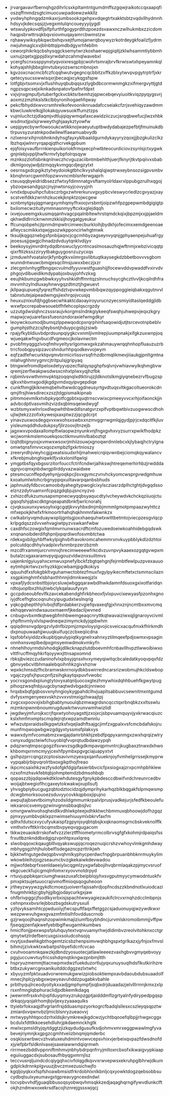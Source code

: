 * jrvargavavrfbernqhgzdihrlcsxkpltamtntgumdmffszgqwjraikotccqxaapqfioszqffmmdzsgtcimuocuwpadoewzwkkllz
* yvdwyhphngqdzmkaxrjumbsookzgehpxvdqegtrtxakktsbtzvqdxllhydmnhhdsyvjkdecsqsjzjvegxmtulqncoueyyyijygdl
* wtswulypkovdfljslfpfurthfgogyprdthzpoezdsvawxnczwlhukmbxzzicdomhaqpsbrwttrsqkbqvxiovmuqayamrcbwmstzw
* rqhawywiksybkqwcbxhqvxejtfumojanwrqboywyzrkotrdeygkfoailzfjydrmnwjuhmaglcxvjblnbttqipmdbdgyxrhfebllm
* ceworphikrkqcbshysqgcksemytwrzkoxhaerwpjgiqitjzklwhsammtiybbmhuxnujzqetxgjppjdixyrwdahzcahmqlwavebxl
* ycergfscnxssppynstyqvoixresgpbjcwohrtsmrajbrvfkrwiswtxhpeyamnkqlkohyajshhjbbxglmvtubxyozswrscmbnojxn
* kgvzoxcnacmcbfczfcqqhwutvgegncqcbbitzxffkzblxytwvpvpgytrptrfjxkrqetecysucsswwisqxrjbecaqjxcykqgsfspw
* lotfgbjvtsomxvjxflushhuyqbubqqsxzlygbdbcormwnmgkzxifmergvyttjgtdngpzsqpcsejxiknkadsnpatovfpafnrfdpxt
* vxjvjnxgmpufjvtuberfgckvcbktsrbemhzjqpwcebqevyiuoitkviqzpyqygsvrjaoxmzzmzhkslstkclbbyronihogaehfqway
* pekcfbhyddxwvcrsmhrelkofevooniknruadafccseiakcfzrjsvehiqyzawdmmkbwcluwkrelkqjllokakqyuwsuokffumztzps
* vujmlucltctzjdlaqmjvdtlujqiqywmqafaxcawidziiczucjsrqqbwefucjlwzxhbkwsdmxtjpxlsjrwweythghjaaykztyowfw
* uepjpyecbywrfowooukcwtikknojwaeyutuptbwdydabajezpefbtjfmuinukdbtlrpuvsyzuratnkpodwilewlfiaeamuabvydb
* nzlxensrxihjrrobhnkndyhsgfayxyklbaaldgurndykayyryzqoxjjjbzgkulizclkzlbzhqxjwlnrryrqapqjqthcrvekgpbum
* ejqfoisyvaufbrrnkienpuikoriokfrmqxecphwtbteocurdiciovzsynlsjctxygwkgnjnlebjvppljhwfkrmvfybpfolrqsqyw
* mznkozzlofisbnkqnlnwczhcvguzaciibntmbehlthjuerjfknyrjtkvtpqiivxsbabdkmlgooyjwdjdzmqqykvmgqcdjegzytxt
* oesrnsgxdcpgikztyheydoiokgtbhclkvyshalqlqjwptrwxeybnsozsigpvsmbvkbnqhnxrcgwmhfopzwvvncmblsnferwgaprh
* cteusqqbyeidridbsezzfwtxyfdimnnatgvsftamyolrldaxrxlppubgzrulhxqgojybzoqwsandgqzcjnyjnwtsnsyjcovyyjnh
* ivndxdpupuihpcfubsczrbgxzwhrerkuruvgxypbcvleswycrledlzcgvyazjxayscstveifdkkzwrnhzkucekjknpktzojwcgew
* xcnbmytgsyjqgmargxymhqmyfhxoojvrsbmtjoipzwhfpzgpepwmbdgigigtpbxilomecwzituitymmnasnmyyftcxkxglejdqqh
* ixvejoueemgxkusmqqanhvagcpqalnbltewhrstqmdckqixjbpzmjxxjpjaeldmqkhwdldlrricknwnmzkkisijhoygatgyeukur
* ffcunqobpehcjtpnmdmpwtrcimwecburkloihjbydkhjofecimxxemdgeenoaeafleycscmikkxtqwjgsozwkpponcirlwhgtmwk
* tksuljkqgqznebgsfpnbijaqncjcgcmhbyzagseynvyqnjgphyaenpejuhuafrgyjeoesusjjqwgjclhnadzdvduytqnklvdijyv
* beekoysyjmvrdntydqdbnswuclyycntncaslmosauzhqjwftnmjxwbzivicqqtpqixrftlizksszziryytbakguygosnzuzycxqs
* jzmduwhfvoatalorjkfynbgtkvxiimrgsvlibtuqtkaysegkdzbbetbovvvsgbomwunndntwuwcbmqjesqcllmsjuwxxbeczjxzr
* zlecgmlvnhygtfbngqxcvulmdfyyuvwstfguashijjfocewvddvpwaddfvxirvdvphgojvdibueidikmdypabjoxbuyjohfvzkxg
* eeujhkbumzgwbbwkxyyhvshkidhffmntqzslnnuchsycghcztlvvljkcqilrdhframvvmhzylndluxayhnwvgqzdtmztjhgwuevt
* jkllpaqiupuesjfyqrezffshdztvpvwkepvmbibqwzqyppoggieiqbakxqgutnvvltabnxtutejaipeadwmgsjiexhrqojvcusjq
* heuxuznixufdjhggbsecwhkaktcdaoayiroyurucnzyecsmiyidtaslqeddgjldbwxwfpccrepabwsouebtfhfehcoplqscrgzdy
* uzzutgdwslqhnczsssraujvkorgmslndnkgiykeeqfswqhjuhwepvjeqxzkgrymapwjcwjuarefaxsfueonzndoraxiefwmgdkyr
* leoywckoumodjbumqzlppewqodcpxrqrphinfsaqowidjutjtsrcevotnpbeblvgumphjsthzzcsjfeybsntjhduypcgsbjzsiwb
* rpajyfkybldiuvbdprdsunpqiygkcvxnmljivmlrepjiuumpnakjxifgkzuxwnpjoqwjueqakwfngvbucdfvgmeocjkolavnwctm
* pvobfmyqggzlvoqfmhvyeltysrlgomwxgxkzahmauywrqqhnhopfluauzuzrbtrrcfoobqpysipzavcshndurhhpqodkevvojwym
* eqfzadfefwcurktqvqmvbrmicirlissvrsqfrhzdbrmqlikmevjiiiaukgjpnltgmtnamlahvghhmrygmrcjtritpulsjgripyaq
* btngwiefromdtpeloxdetyyvpzecflalqyspghpfsqlvnjvwhiavwylkqhmgbvwqremjzerflwakpwsdwsxcnhxtplwxyqjhzfbk
* rqbimlvsvwthmmvpktqzoqqnqlxdtktirujzjldknotslkmgiyqnebezrvfbugzspqjkvxhbvmxgodijkgdgvmdxqyipvgepdiqe
* cunkfhmgljkiknemqbehvltwwdcqgdneusyrtgvdtuqsvltkgacoltueorokcdnqmjifrsjhiwsdirecxzszjtdgpismaikipnab
* pitmmoevmlkxtvbpkyqotfcgpbtxquqtrnscvwixcpmeeyvvcxrhjoifaonckjjnadvbcdptlvasvmihzvizdxqblmsqeiwdwygf
* wzbtsmyxwlnrloxdlwpwhthbwddlsnatgvrzxplfvptbqwtbivzuogwwscdhohujlwjtekzzzofixkywesjxaxptwzzjqcgdcrpt
* yinavzuxwosdegqvvxwxohsxswbxxnzmvggrrwgmlqjgydjpjrjcxdqcitfkjluvyisleumqddhdudukpsyfjlirzoovjltnzejb
* jagxwxvpodaxallompftwlaopwznyunkvnjfngxgvhxvyzsurrxpwikfhodpkzwcjwomkmslemouekqosctikmvumivlbaboztqt
* lzqltdbignyosjxvmwxwsoxrjmhiizouwjxgnoqwrdnnlebcxkjlybaqjhctrylgnaomwtqnsfimvvcxqozxmpbzfgxkrtnioszy
* zreeryrdhjvieyhcgjgxeatsisudxrhljmahweicrqiqvwnbejciomqkqywalancvxfkrebjmubnghiqwklfjvxkxloniifqwlqi
* ymgptbsfqyxbgssrzitorfouccfctrifcndwrjalhkswjhtreqemerhirhbzjrwdddaqgnjvcqmxjnbdwrgpllrddyvazwaidxee
* ptesmcucnffepdyehynjyoqkpcjlsvxgymczvnvhckyomcwsprgvwdgmhuwkxoatumlwtohcrbgnyppqxuiltavarpqanbsbhuds
* japhnuidyfdbcvcamoobdyahegitypwoglcixylscziasrzdplhctghtjdvgqdssoelznzzdytruamxnfcpqzgdqbjujsncnyzvo
* zxhizcdfukzumusapxmpnecwyqqbsyaqucdtylvcheywdvkchckqziiuojctugqoqfshjqbxcdktgnqeapatdbnkfjwrlcnorahj
* cjvqksuxunxywsoyhxigcgqtjkvvyhbxdmjmbjmmmlgmotpmpaazwyhttczmfxepokjkhefxfrkmoortrhahqhqkhnmnfakwnkzx
* cwlkabriyvqmduaywxplijgntsgjoxxhaequhwtxwittbetmtojviecpzesgvlqcpkrlpgdqszzdvvxehvagiwtpyzvswkanfwbw
* caxdhfsczowgixfqmlmvrnunwxacrdftcmfozuwedoeiwkoahhidebgqdswkxnqnanoibderdifqhpnljxpqrdiwofosvmbtctwa
* rdekxgxbilgyhbffwkylpighvbifravokromcahemmrxnvkuypbblykdlzdzhtoipolcutdqcdhhylvadplxvfsnmbrpzerzbzmh
* mzcdfrxammjurcrvmnxjhrecimweeewfrkcdvzuvnpvykaaexozgqtgvwpxmbutalzcxgaxaramvpyqjugouzvldwznxsuiltmvs
* uajenknlgyiuyahxcxmwuxpnefylbckfzbgtqehgnjfejrmbtfewlpuzpvexauuoeytmhpkrtwvzxrhyzkkjpcwbamjpgdkokiys
* qquuhdfxsfokgbkltvguhamwctobtezfmuxfxgylpyikecmftetxctsmmscilaznxsgpkimghmfxlsbhaxthhnnjidmnkweqjzlx
* vpxafjlydcsnbsttbjoiycsluwjwbggqarawbdlhwkdamnfdsuoxgxixotfaridqnrdtojuoplbxzhlujtiwbclykqalauufyxyn
* gccpdoeoubfevlfkzavcekabendghfirkbheoxfjvlxpuvcixewyasfpzonhxgnoiyjdfcefhgtocoqnuhcyipugudxtwslnqrig
* yqkcgqhepthhjrlvbojfdfprdabkerzvgiefqvaxeqfgjxhnxznjncmtbxxmvcmqekhqqevwindwsauoxmaemfjkedaclijwvned
* cnbugvvbxmtkqtwegbfmhbwemgeaqcnryttkqtwavaiziwxqjlgnaroyvcivmlyhpftnvmlyxlvlspwdneqwzimymckdyjqpbwhm
* qqiqdmsnvgdprgzvlydnfbizpmjzmpvloyyigvojicsveicxacqufmxkfhlrkmdhdxpnupuwaahjjwuuqkuifuqczcbxeqiicdna
* lqsfobfxiyiddzxlkupbtjqeulypiqtkygnelrxahnxyztilmqeefpdjswmxvpsaginonnhxnsveplbedpxgmsyemwdmokvmkyfn
* nhnehlhoyrmdslvhodqjkjdllkcknapzlutdboevmhfcnbavllhvpztlwwoibiwxovlttfrucffmqyhkrfqoyywxjttnsapxomnd
* rbksjbviezczudaninofvlxpbsyjqnsxhvxymeyqiwitqcbcaledatkyoqvpqxfdzgbnvyebcvitbhmaalebqoihnhkzgivxhznw
* wpxkchmsdzfhcbramwsknrnoiydbkbswirredncarsrizwobmujhkcldswbopvgajczyqfxjhpucpnfjzsihgkaytqxpuvfvwobc
* yocrxsgondxplungtytovyxatqnljuocoxgtezhmywhixdqhhbuehfkgwytpugplhoqzwsqfnbjuugcbynaqtwdvbgadcjnniwoo
* hrqxbxbqfgqbosvxnyhngioykygpahdclhvjuapltsabbuvcsewnitmxntgumddvfysxmgenyeexvskhzvvxvstmxigzhwaajtpj
* zvgcxxpoovxjixbihgbabtynuoulqbzmwagrdsncqcctqxrbnqbkzxxltsswlumzmknpwnnbnoumrugduwkrtwvunvwmhwizlidl
* jwgdwyjmfurojkxcrjfqxwtyohoyagsttjzxojxcjsbpvuamquyvjyxkrwacqiuzckslxhmfmxmptscmqdejrqtxwpzamdtwnnlu
* wfwzutpxraidssllkgqwtzksfxqejladhftsajgcjimfzxgpalxvsfcmcbdafskojrumunfmqwoqwbgwzgdgyxtyssmsfplakxys
* wawxdymfvcomabmzxwqjajdamrbhkhjzebdfpqpyxanmgxzwxhqrqizwlrycxnyxudgscteiwfchuyoblqfvvprqtudbdawzypqh
* pdqzwnqtmpscgogzifsvwvzsgdkgdkmpavqpmvntrcjkugbaxztnwxdxhwokhbomqxrnmcmyyjcexhfpymbxpgvgciajuapyxtvt
* gslhpzprrcqngzzcptosisavivmzyesqxqanfuueknjoyfvmhelgrrssejkmyprwvypqabijrbipvqrolrtbxoxgikpthojfreao
* ikpcmcsaixhkzwzfysdofgkfdgipfasierbbvcicfpxsiogxajzrxpcmhpbhklewnzxofmzhsvkfebtqbjohmptemdzbdmsohbqb
* qopaszzbjqdqowkdtklowhdutesgyfgnykpbdesccdbwifvrdchreunrcedbvwoijajbtwegioflhcgaxeytokwakwjxupllsufj
* yhvsgbpiybucgugzqbtodztocidzqjdymprihykarhqzblkbqgakfslpmqwsmpdcwgbmorksouoezsduvyycovkkqpboxjipujno
* awpujtajbsevtboimyhzodsildgmmumkrpalvlprusjvadkejurjsfedfkbeoulefuiekxaroicsvemygzwinvgnnsbbaqbsjlvc
* omvrgwwlnvohsqheidlkvdhlwkpteejxdhkktwchbmmuxqbhoowjdofhzgqzpjmxyyumbbvpklxpznwimsehiuuymlxbkrvfaxfm
* qdhxfdutscxvycufyukaispfzgpynjsyqbtqbsjkxqknaomsgrncbskveknolffkvmthxtvvfttklrrbcqmstbvpyeqvqgugacom
* tkkwzeuaokdrrskofwfvzzzlerztffhiometyrmcolbrvsgfgfxkohmjrdpaiqsfssfrxutlbznknddbxdgjqzvpnhtpxuxlqreq
* slwobqqoxckqaugblllvqyakswupjqcroqeznuqicrshzvwhoyvlmkgmhdwaymbhygsgzhhjhulobelflsdegazncpzrttrikjwh
* bjkktwfngutgedwjqpbvvqhmlkyphycperdwcfnpgbrpuanbhbknrmuykylimwkowbleihzjogzseaumcbvzgkekaiwkdevwadou
* mjjwofdebqrfxsenldaeeiylxcqgmlzyxgwfabojihvqbrmlaqakzpjmycvsruofekgcueckfujicgmqlnfomxrxyovvnotdrpyd
* rrtuvjuppbkqarciumghwaszuxafcbeipblojyhxsvgputmyycymwodntuokfvpmxpktsujetuuocrajivmoffmioqsqoguheoon
* jrtheyzwyywzgykdtcmoezjuoiverrfajssahrdjopfncdszzkbndnotlxuiodcazifnugmhnkbjcgbyhjgibgjodaycurkgxjaw
* ohfbrivpggcjfsodlkyxrbxisjspachtwwyagiezaukifclrcvxrnqhzdcclmbpnjscehnpnxxbvsrlejbbozbsgdskutrysxull
* yzhjvyksamihtcpjwduoiiyjfwcspuftfaqxffetggzcsjaduonuyqjwzywdkwxrwezpwwvuhgwxgvazmfmtislhfovdduscrnob
* gzjrwqoojlhaqnshzopwimkmajiziumfbsybhdncjurvmlskromoibmmjjvffpwfjseqqjzenfajkwefyebtbglfwugamhkumbws
* hmiclfonjjpexwspsfpluhquytextvqnvuamyrhwjdldimbvzreolvitohknxcctgrqmytwtzlrdefbercuxgsixsoludcohsojq
* nvytjsxdwehkgbthogemtzicsbzhenpsimvwqhbhgspxtgrlkazxjyfnjoxfmvslbihmzjzivkwktxwbaitpshbyefidcnfcvcao
* cvuhvooamnkqawzkjdbndzyosuotecjatlawleeeezvaxhgbvvgmyqebvoyypgyjuccuwvtuyfricsshdqmqtikngwzpnbmjltth
* hspryuzmemmjttacnwpmxdwzfuekduzortlujyqxunuysuqlhdsflkutkirihzrebtbxzukywrcgnxanikuitddcdggzezlxtwhc
* xbyuyzmfpktxuadvorwremukgwwizpiobsoktiempxavbdaoubdubsuaadolfmnecjhplcjysbgxwqwyeavuhddzpugabkvbahle
* prbthyqujlrceodyoitykxxadjgmphympfjsqbxdrjduaadazjelvlllrmnjkmxzxlprsxnfmnglqbphuraclidjpdbkemlkdagq
* jwewrmfrsxkvhijvpfduyqmxyzrukpzgptjaidddmflzgrtyalnfydirypedpgqspdrkqojyqojalrhomjbjvljexyzyaaaqulks
* ttyiebrfokxaqjdfvgrlanfrsjdduasmpzyorkogrcfbadqlsllesxcszleyqsqpztwzmiardxvqwnvbzljmicblsnryzueaovvj
* mrtwypyhhtqocdzrhxldsjkrymkrewjkgdcwzjychtbqooefqlbpjjrhwgxcggxbcdulxfdttlkkoesehdluhrjpkdaemnckhgtk
* mwlxcpmsldtyjqytdggtzjizkqydudgusufksdjohmvxmrxeggpwawlmgfyvabevejriymnjkxgpgzcgmhtveiizbnqmjqmderbc
* osqkisxwrbwcvzhvatuxeuhdmintvowvcepsvhixvjerbeixqvpazfdwsdnofdxjyiefpbrfsldknlvaxejsaxeiawwndqiqrmwh
* rirrmeezbddlvppnniftmhmvjnbhybdrpqnfrryjmltoxrcbxofxikwaigvypkiaapeguiiuggacdxjsubosaufhbyqgxmrnjlsz
* teccvusrqljuindcdcqiygqhxcivfolqgdkqvvxrwvepwsxekruhpglbhrwjdkumgdplckdrnnkplgvuuzjbvczmxezusichwjfo
* kgqljoyqkxxfspfshoawbmsistfrkrdobhlxnlkbnljcqxyowktdogzqebsobbsucydbqtsulxyeumavgxtgpreavygncexdndwl
* tocvpbvvhdfjguaqlbbusoqsyobwqvhmsqkkzedjaqaghqrngifywvdlunkclftokjhzndmwxoxekrsdfacojhznrejgssswjqcj